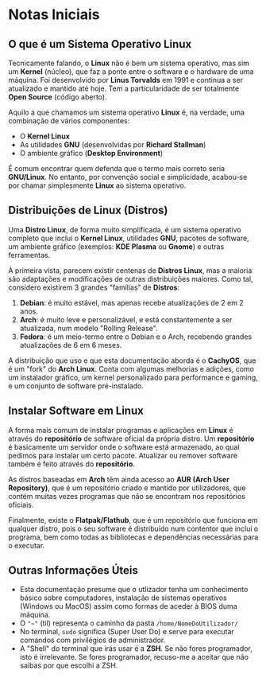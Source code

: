# Notas Iniciais

## O que é um Sistema Operativo Linux
Tecnicamente falando, o **Linux** não é bem um sistema operativo, mas sim um **Kernel** (núcleo), que faz a ponte entre o software e o hardware de uma máquina. Foi desenvolvido por **Linus Torvalds** em 1991 e continua a ser atualizado e mantido até hoje. Tem a particularidade de ser totalmente **Open Source** (código aberto).

Aquilo a que chamamos um sistema operativo **Linux** é, na verdade, uma combinação de vários componentes:
- O **Kernel Linux**
- As utilidades **GNU** (desenvolvidas por **Richard Stallman**)
- O ambiente gráfico (**Desktop Environment**)

É comum encontrar quem defenda que o termo mais correto seria **GNU/Linux**. No entanto, por convenção social e simplicidade, acabou-se por chamar simplesmente **Linux** ao sistema operativo.

## Distribuições de Linux (Distros)
Uma **Distro Linux**, de forma muito simplificada, é um sistema operativo completo que inclui o **Kernel Linux**, utilidades **GNU**, pacotes de software, um ambiente gráfico (exemplos: **KDE Plasma** ou **Gnome**) e outras ferramentas.

À primeira vista, parecem existir centenas de **Distros Linux**, mas a maioria são adaptações e modificações de outras distribuições maiores. Como tal, considero existirem 3 grandes "famílias" de **Distros**:
1.  **Debian**: é muito estável, mas apenas recebe atualizações de 2 em 2 anos.
2.  **Arch**: é muito leve e personalizável, e está constantemente a ser atualizada, num modelo "Rolling Release".
3.  **Fedora**: é um meio-termo entre o Debian e o Arch, recebendo grandes atualizações de 6 em 6 meses.

A distribuição que uso e que esta documentação aborda é o **CachyOS**, que é um "fork" do **Arch Linux**. Conta com algumas melhorias e adições, como um instalador gráfico, um kernel personalizado para performance e gaming, e um conjunto de software pré-instalado.

## Instalar Software em Linux
A forma mais comum de instalar programas e aplicações em **Linux** é através do **repositório** de software oficial da própria distro. Um **repositório** é basicamente um servidor onde o software está armazenado, ao qual pedimos para instalar um certo pacote. Atualizar ou remover software também é feito através do **repositório**.

As distros baseadas em **Arch** têm ainda acesso ao **AUR (Arch User Repository)**, que é um repositório criado e mantido por utilizadores, que contém muitas vezes programas que não se encontram nos repositórios oficiais.

Finalmente, existe o **Flatpak/Flathub**, que é um repositório que funciona em qualquer distro, pois o seu software é distribuído num contentor que inclui o programa, bem como todas as bibliotecas e dependências necessárias para o executar.

## Outras Informações Úteis
- Esta documentação presume que o utlizador tenha um conhecimento básico sobre computadores, instalação de sistemas operativos (Windows ou MacOS) assim como formas de aceder à BIOS duma máquina.
- O `"~"` (til) representa o caminho da pasta `/home/NomeDoUtilizador/`
- No terminal, `sudo` significa (Super User Do) e serve para executar comandos com privilégios de administrador.
- A "Shell" do terminal que irás usar é a **ZSH**. Se não fores programador, isto é irrelevante. Se fores programador, recuso-me a aceitar que não saibas por que escolhi a ZSH.
